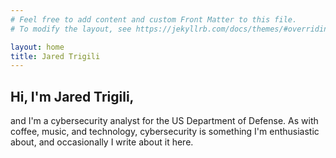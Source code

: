 ```yaml
---
# Feel free to add content and custom Front Matter to this file.
# To modify the layout, see https://jekyllrb.com/docs/themes/#overriding-theme-defaults

layout: home
title: Jared Trigili
---
```


## Hi, I'm Jared Trigili,

and I'm a cybersecurity analyst for the US Department of Defense. As with coffee, music, and technology, cybersecurity is something I'm enthusiastic about, and occasionally I write about it here.